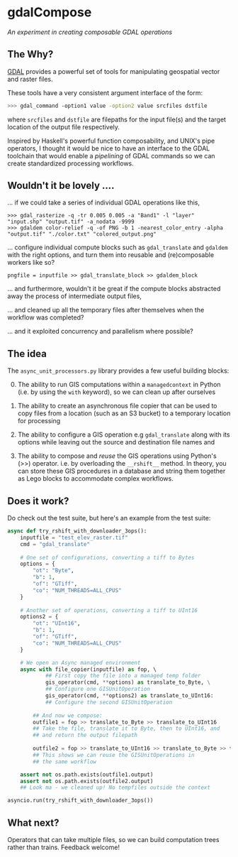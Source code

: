 # gdalCompose
*An experiment in creating composable GDAL operations*

## The Why? 

[GDAL](https://gdal.org) provides a powerful set of tools for 
manipulating geospatial vector and raster files. 

These tools have a very consistent argument interface of the form:

```bash
>>> gdal_command -option1 value -option2 value srcfiles dstfile
```
where `srcfiles` and `dstfile` are filepaths for the input file(s)
and the target location of the output file respectively. 

Inspired by Haskell's powerful function composability,
and UNIX's pipe operators, 
I thought it would be nice to have an interface to the GDAL
toolchain that would enable a *pipelining* of GDAL commands
so we can create standardized processing workflows. 

## Wouldn't it be lovely ....

... if we could take a series of individual GDAL operations 
like this, 

```
>>> gdal_rasterize -q -tr 0.005 0.005 -a "Band1" -l "layer" "input.shp" "output.tif" -a_nodata -9999
>>> gdaldem color-relief -q -of PNG -b 1 -nearest_color_entry -alpha "output.tif" "./color.txt" "colored_output.png" 
```
... configure individual compute blocks such as `gdal_translate` 
and `gdaldem` with the right options, and turn them into 
reusable and (re)composable workers like so?

```
pngfile = inputfile >> gdal_translate_block >> gdaldem_block
```

... and furthermore, wouldn't it be great if the compute blocks
abstracted away the process of intermediate output files, 

... and cleaned up all the temporary files after themselves 
when the workflow was completed?

... and it exploited concurrency and parallelism where possible?

## The idea

The `async_unit_processors.py` library provides a few useful 
building blocks:

0. The ability to run GIS computations within a `managedcontext`
in Python (i.e. by using the `with` keyword), so we can clean up 
after ourselves

1. The ability to create an asynchronous file copier that can 
be used to copy files from a location (such as an S3 bucket)
to a temporary location for processing

2. The ability to configure a GIS operation e.g `gdal_translate`
along with its options while leaving out the source and 
destination file names and 

3. The ability to compose and *reuse* the GIS operations using 
Python's (>>) operator. i.e. by overloading the `__rshift__` 
method. In theory, you can store these GIS procedures
in a database and string them together as Lego blocks
to accommodate complex workflows. 

## Does it work?

Do check out the test suite, but here's an example from the 
test suite:

```python
async def try_rshift_with_downloader_3ops():
    inputfile = "test_elev_raster.tif"
    cmd = "gdal_translate"
    
    # One set of configurations, converting a tiff to Bytes
    options = {
        "ot": "Byte",
        "b": 1,
        "of": "GTiff",
        "co": "NUM_THREADS=ALL_CPUS"
    }
    
    # Another set of operations, converting a tiff to UInt16
    options2 = {
        "ot": "UInt16",
        "b": 1,
        "of": "GTiff",
        "co": "NUM_THREADS=ALL_CPUS"
    }

    # We open an Async managed environment
    async with file_copier(inputfile) as fop, \ 
            ## First copy the file into a managed temp folder
            gis_operator(cmd, **options) as translate_to_Byte, \
            ## Configure one GISUnitOperation
            gis_operator(cmd, **options2) as translate_to_UInt16:
            ## Configure the second GISUnitOperation        
        
        ## And now we compose:
        outfile1 = fop >> translate_to_Byte >> translate_to_UInt16
        ## Take the file, translate it to Byte, then to UInt16, and 
        ## and return the output filepath
        
        outfile2 = fop >> translate_to_UInt16 >> translate_to_Byte >> translate_to_UInt16
        ## This shows we can reuse the GISUnitOperations in
        ## the same workflow

    assert not os.path.exists(outfile1.output)
    assert not os.path.exists(outfile2.output)
    ## Look ma - we cleaned up! No tempfiles outside the context

asyncio.run(try_rshift_with_downloader_3ops())
```

## What next?
Operators that can take multiple files, so we can build
computation trees rather than trains. Feedback welcome!
 

